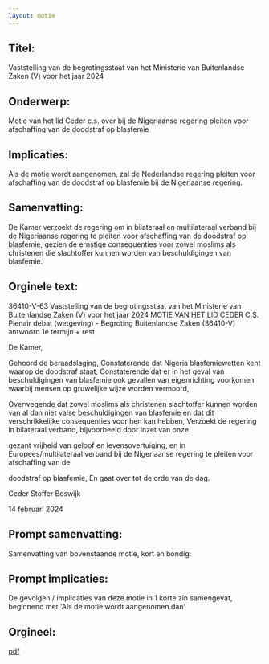 ```yaml
---
layout: motie
---
```

## Titel:
Vaststelling van de begrotingsstaat van het Ministerie van Buitenlandse Zaken (V) voor het jaar 2024
## Onderwerp:
Motie van het lid Ceder c.s. over bij de Nigeriaanse regering pleiten voor afschaffing van de doodstraf op blasfemie
## Implicaties:
Als de motie wordt aangenomen, zal de Nederlandse regering pleiten voor afschaffing van de doodstraf op blasfemie bij de Nigeriaanse regering.
## Samenvatting:
De Kamer verzoekt de regering om in bilateraal en multilateraal verband bij de Nigeriaanse regering te pleiten voor afschaffing van de doodstraf op blasfemie, gezien de ernstige consequenties voor zowel moslims als christenen die slachtoffer kunnen worden van beschuldigingen van blasfemie.
## Orginele text:


36410-V-63
Vaststelling van de begrotingsstaat van het Ministerie van Buitenlandse Zaken (V) voor het jaar 2024
MOTIE VAN HET LID CEDER C.S.
Plenair debat (wetgeving) - Begroting Buitenlandse Zaken (36410-V) antwoord 1e termijn + rest

De Kamer,

Gehoord de beraadslaging,
Constaterende dat Nigeria blasfemiewetten kent waarop de doodstraf staat,
Constaterende dat er in het geval van beschuldigingen van blasfemie ook
gevallen van eigenrichting voorkomen waarbij mensen op gruwelijke wijze
worden vermoord,

Overwegende dat zowel moslims als christenen slachtoffer kunnen worden van
al dan niet valse beschuldigingen van blasfemie en dat dit verschrikkelijke
consequenties voor hen kan hebben,
Verzoekt de regering in bilateraal verband, bijvoorbeeld door inzet van onze

gezant vrijheid van geloof en levensovertuiging, en in Europees/multilateraal
verband bij de Nigeriaanse regering te pleiten voor afschaffing van de

doodstraf op blasfemie,
En gaat over tot de orde van de dag.

Ceder
Stoffer
Boswijk

14 februari 2024


## Prompt samenvatting:
Samenvatting van bovenstaande motie, kort en bondig:


## Prompt implicaties:
De gevolgen / implicaties van deze motie in 1 korte zin samengevat, beginnend met 'Als de motie wordt aangenomen dan' 

## Orgineel:
[pdf](https://gegevensmagazijn.tweedekamer.nl/OData/v4/2.0/Document(2b9de2ba-319a-495b-94d0-386a84260779)/resource)
